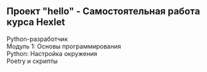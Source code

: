 <h2>Проект "hello" - Самостоятельная работа курса Hexlet</h2>

<p>Python-разработчик<br />
Модуль 1: Основы программирования<br />
Python: Настройка окружения<br />
Poetry и скрипты</p>